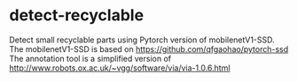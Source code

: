 # detect-recyclable
Detect small recyclable parts using Pytorch version of mobilenetV1-SSD.
The mobilenetV1-SSD is based on https://github.com/qfgaohao/pytorch-ssd
The annotation tool is a simplified version of http://www.robots.ox.ac.uk/~vgg/software/via/via-1.0.6.html
